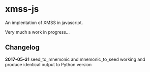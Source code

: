 # xmss-js

An implentation of XMSS in javascript.

Very much a work in progress...

## Changelog

**2017-05-31** seed_to_mnemonic and mnemonic_to_seed working and produce identical output to Python version
